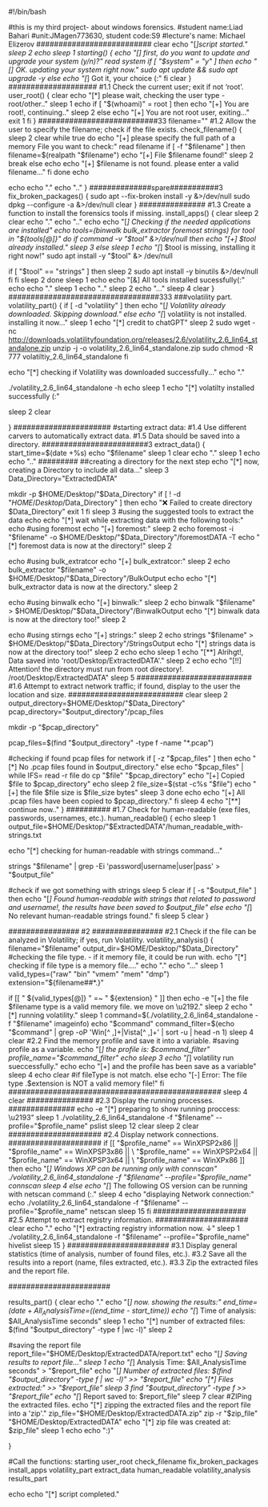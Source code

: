 #!/bin/bash

#this is my third project- about windows forensics.
#student name:Liad Bahari
#unit:JMagen773630, student code:S9
#lecture's name: Michael Elizerov
##########################
clear
echo "[***]script started."
sleep 2
echo
sleep 1
starting()
{
echo "[*] first, do you want to update and upgrade your system (y/n)?"
read system
if [ "$system" = "y" ]
then
	echo "[*] OK. updating your system right now."
	sudo apt update && sudo apt upgrade -y
else
	echo "[*] Got it, your choice (:"
fi
clear
}
####################
#1.1 Check the current user; exit if not ‘root’.
user_root()
{
clear
echo "[*] please wait, checking the user type - root/other.."
sleep 1
echo
if  [ "$(whoami)" = root ]
then
	echo "[+] You are root!, continuing.."
	sleep 2
else
	echo "[+] You are not root user, exiting..."
exit 1
fi
}
###########################33
filename=""
#1.2 Allow the user to specify the filename; check if the file exists.
check_filename()
{
sleep 2
clear
while true
do
echo "[+] please specify the full path of a memory File you want to check:"
read filename
if [ -f "$filename" ]
then
	filename=$(realpath "$filename")
	echo "[+] File $filename found!"
	sleep 2
	break
else
	echo
	echo "[+] $filename is not found. please enter a valid filename..."
fi 
done
echo


echo
echo "."
echo ".."
}
##############spare###########3
fix_broken_packages() 
{
sudo apt --fix-broken install -y &>/dev/null
sudo dpkg --configure -a &>/dev/null
clear
}
###############
#1.3 Create a function to install the forensics tools if missing.
install_apps()
{
clear
sleep 2
clear
echo "."
echo ".."
echo
echo "[*] Checking if the needed applications are installed"
echo
tools=(binwalk bulk_extractor foremost strings)
for tool in "${tools[@]}"
do
if command -v "$tool" &>/dev/null
then
	echo "[+] $tool already installed."
sleep 3
else
sleep 1
        echo "[*] $tool is missing, installing it right now!"
        sudo apt install -y "$tool" &> /dev/null

if [ "$tool" == "strings" ]
then
	sleep 2
	sudo apt install -y binutils &>/dev/null
fi
fi
sleep 2
done
sleep 1
echo
echo "[&] All tools installed sucessfully(:"
echo
echo "."
sleep 1
echo ".."
sleep 2
echo "..."
sleep 4
clear
}
##################################333
###volatility part.
volatility_part()
{
if [ -d "volatility" ]
then
        echo "[*] Volatility  already downloaded. Skipping download."
else
        echo "[*] volatility is not installed. installing it now..."
sleep 1
echo "[*] credit to chatGPT"
sleep 2
sudo wget -nc http://downloads.volatilityfoundation.org/releases/2.6/volatility_2.6_lin64_standalone.zip 
unzip -j -o volatility_2.6_lin64_standalone.zip 
sudo chmod -R 777 volatiltiy_2.6_lin64_standalone
fi


echo "[*] checking if Volatility was downloaded successfully..."
echo "."

./volatility_2.6_lin64_standalone -h
echo
sleep 1
echo "[*] volatilty installed successfully (:"

sleep 2
clear


}
######################
#starting extract data:
#1.4 Use different carvers to automatically extract data.
#1.5 Data should be saved into a directory.
########################3
extract_data()
{
start_time=$(date +%s)
echo "$filename"
sleep 1
clear
echo "."
sleep 1
echo
echo ".."
#########
##creating a directory for the next step
echo "[*] now, creating a Directory to include all data..."
sleep 3
Data_Directory="ExtractedDATA"

mkdir -p $HOME/Desktop/"$Data_Directory"
if [ ! -d "$HOME/Desktop/$Data_Directory" ]
then
	echo "❌ Failed to create directory $Data_Directory"
	exit 1
fi
sleep 3
#using the suggested tools to extract the data
echo
echo "[*] wait while extracting data with the following tools:"
echo
#using foremost
echo "[+] foremost:"
sleep 2
echo
foremost -i "$filename" -o $HOME/Desktop/"$Data_Directory"/foremostDATA -T
echo "[*] foremost data is now at the directory!"
sleep 2

echo
#using bulk_extratcor
echo "[+] bulk_extratcor:"
sleep 2
echo
bulk_extractor  "$filename" -o $HOME/Desktop/"$Data_Directory"/BulkOutput
echo
echo "[*] bulk_extractor data is now at the directory."
sleep 2

echo 
#using binwalk
echo "[+] binwalk:"
sleep 2
echo
binwalk "$filename" > $HOME/Desktop/"$Data_Directory"/BinwalkOutput
echo "[*] binwalk data is now at the directory too!"
sleep 2

echo
#using stirngs
echo "[+] strings:"
sleep 2
echo
strings "$filename" > $HOME/Desktop/"$Data_Directory"/StringsOutput
echo "[*] strings data is now at the directory too!"
sleep 2
echo
echo
sleep 1 
echo "[**] Alrihgt!, Data saved into 'root/Desktop/ExtractedDATA'."
sleep 2
echo
echo "[!!] Attention! the directory must run from root directory!. /root/Desktop/ExtractedDATA"
sleep 5
##########################
#1.6 Attempt to extract network traffic; if found, display to the user the location and size.
##########################
clear
sleep 2
output_directory=$HOME/Desktop/"$Data_Directory"
pcap_directory="$output_directory"/pcap_files

mkdir -p "$pcap_directory"

pcap_files=$(find "$output_directory" -type f -name "*.pcap")

#checking if found pcap files for network
if [ -z "$pcap_files" ]
then
	echo "[*] No .pcap files found in $output_directory."
else
	echo "$pcap_files" | while IFS= read -r file
do
   	cp "$file" "$pcap_directory"
    	echo "[+] Copied $file to $pcap_directory"
	echo
sleep 2
file_size=$(stat -c%s "$file")
	echo "[+] the file $file size is $file_size bytes"
sleep 3
done
echo
  	echo "[+] All .pcap files have been copied to $pcap_directory."
fi
sleep 4
echo "[**] continue now.."
}
##########
#1.7 Check for human-readable (exe files, passwords, usernames, etc.).
human_readable()
{
echo
sleep 1
output_file=$HOME/Desktop/"$ExtractedDATA"/human_readable_with-strings.txt

echo "[*] checking for human-readable with strings command..."

strings "$filename" | grep -Ei 'password|username|user|pass' > "$output_file"

#check if we got something with strings
sleep 5
clear
if [ -s "$output_file" ]
then
	echo "[*] Found human-readable with strings that related to password and username!, the results have been saved to $output_file"
else
  	echo "[*] No relevant human-readable strings found."
fi
sleep 5
clear
}

################
       #2
################
#2.1 Check if the file can be analyzed in Volatility; if yes, run Volatility. 
volatility_analysis()
{
filename="$filename"
output_dir=$HOME/Desktop/"$Data_Directory"
#checking the file type. - if it memory file, it could be run with.
echo "[*] checking if file type is a memory file...."
echo "."
echo "..."
sleep 1
valid_types=("raw" "bin" "vmem" "mem" "dmp")
extension="${filename##*.}"

if [[ " ${valid_types[@]} " =~ " ${extension} " ]]
then
	echo -e "[+] the file $filename type is a valid memory file. we move on \u2192."
	sleep 2
	echo "[*] running volatility."
	sleep 1
	command=$(./volatility_2.6_lin64_standalone -f "$filename" imageinfo)
	echo "$command"
	command_filter=$(echo "$command" | grep -oP 'Win[^ ,]+|Vista[^ ,]+' | sort -u | head -n 1)
	sleep 4
	clear
#2.2 Find the memory profile and save it into a variable.
	#saving profile as a variable.
	echo "[*] the profile is: $command_filter"
profile_name="$command_filter"
echo
sleep 3
echo "[*] volatility run sueccessfully."
echo
echo "[+] and the profile has been save as a variable"
sleep 4
echo
clear
#if fileType is not match.
else
	echo "[-] Error: The file type .$extension is NOT a valid memory file!"
fi
################################################
sleep 4
clear
###############
#2.3 Display the running processes.
###############
echo -e "[*] preparing to show running proccess: \u2193"
sleep 1
./volatility_2.6_lin64_standalone -f "$filename" --profile="$profile_name" pslist
sleep 12
clear
sleep 2
clear
#####################
#2.4 Display network connections.
#####################
if [[ "$profile_name" == WinXPSP2x86 || "$profile_name" == WinXPSP3x86 || \
"$profile_name" == WinXPSP2x64 || "$profile_name" == WinXPSP3x64 || \
"$profile_name" == WinXPx86 ]]
then
	echo "[*] Windows XP can be running only with connscan"
	./volatility_2.6_lin64_standalone -f "$filename" --profile="$profile_name" connscan
	sleep 4
else
	echo "[*] The following OS version can be running with netscan command (:."
	sleep 4
	echo "displaying Network connection:"
	echo
	./volatility_2.6_lin64_standalone -f "$filename" --profile="$profile_name" netscan
sleep 15
fi
#####################
#2.5 Attempt to extract registry information. 
#####################
clear
echo "."
echo "[*] extracting registry information now. ↓"
sleep 1
./volatility_2.6_lin64_standalone -f "$filename" --profile="$profile_name" hivelist
sleep 15
}
#######################
#3.1 Display general statistics (time of analysis, number of found files, etc.).
#3.2 Save all the results into a report (name, files extracted, etc.).
#3.3 Zip the extracted files and the report file.

#######################


results_part()
{
clear
echo "."
echo "[*] now. showing the results:"
end_time=$(date +%s)
All_AnalysisTime=$((end_time - start_time))
echo "[*] Time of analysis: $All_AnalysisTime seconds"
sleep 1
echo "[*] number of extracted files: $(find "$output_directory" -type f |wc -l)"
sleep 2

#saving the report file
report_file="$HOME/Desktop/ExtractedDATA/report.txt"
echo "[*] Saving results to report file..."
sleep 1
echo "[*] Analysis Time: $All_AnalysisTime seconds" > "$report_file"
echo "[*] Number of extracted files: $(find "$output_directory" -type f | wc -l)" >> "$report_file"
echo "[*] Files extracted:" >> "$report_file"
sleep 3
find "$output_directory" -type f >> "$report_file"
echo "[*] Report saved to: $report_file"
sleep 7
clear
#ZIPing the extracted files.
echo "[*] zipping the extracted files and the report file into a 'zip'."
zip_file="$HOME/Desktop/ExtractedDATA.zip"
zip -r "$zip_file" "$HOME/Desktop/ExtractedDATA"
echo "[*] zip file was created at: $zip_file"
sleep 1
echo
echo ":)"

}


#Call the functions:
starting
user_root
check_filename
fix_broken_packages
install_apps
volatility_part
extract_data
human_readable
volatility_analysis
results_part

echo
echo "[*] script completed."
